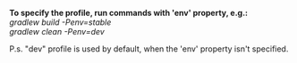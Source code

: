 **To specify the profile, run commands with 'env' property, e.g.:**  
*gradlew build -Penv=stable*  
*gradlew clean -Penv=dev*

P.s. "dev" profile is used by default, when the 'env' property isn't specified.